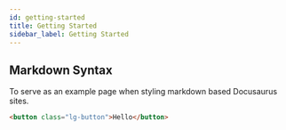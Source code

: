 ```yaml
---
id: getting-started
title: Getting Started
sidebar_label: Getting Started
---
```


## Markdown Syntax

To serve as an example page when styling markdown based Docusaurus sites.

```html live
<button class="lg-button">Hello</button>
```
